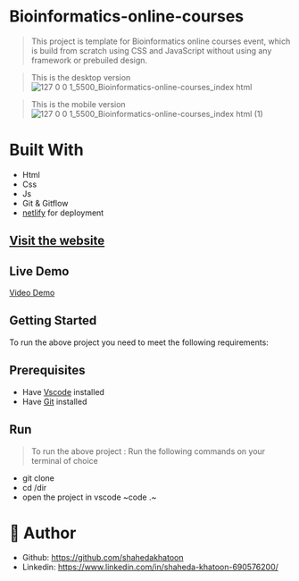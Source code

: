 # Bioinformatics-online-courses
>This project is template for Bioinformatics online courses event, which is build from scratch using CSS and JavaScript without using any framework or prebuiled design.

>This is the desktop version
![127 0 0 1_5500_Bioinformatics-online-courses_index html](https://user-images.githubusercontent.com/73285210/158870147-2eaa39e0-2456-41ed-b9e0-25bede8ed5cd.png)

>This is the mobile version
![127 0 0 1_5500_Bioinformatics-online-courses_index html (1)](https://user-images.githubusercontent.com/73285210/158870261-0f36adaa-8146-4cc4-9720-7d913d2f22e3.png)


# Built With
- Html
- Css
- Js
- Git & Gitflow
- [netlify](https://www.netlify.com/) for deployment

## [Visit the website](https://bioinformatics-course.netlify.app/)
## Live Demo
[Video Demo](https://www.loom.com/share/f999b036408d4b1ab5f9ab44c70523ce)


## Getting Started
To run the above project you need to meet the following requirements:
## Prerequisites
- Have [Vscode](https://code.visualstudio.com/) installed 
- Have [Git](https://git-scm.com/) installed

## Run
> To run the above project :
> Run the following commands on your terminal of choice

- git clone <url>
- cd /dir
- open the project in vscode ~code .~


# 🤵 Author
- Github: https://github.com/shahedakhatoon
- Linkedin: https://www.linkedin.com/in/shaheda-khatoon-690576200/
